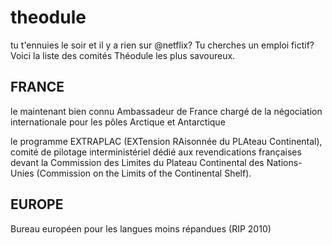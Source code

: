 # theodule
tu t'ennuies le soir et il y a rien sur @netflix? Tu cherches un emploi fictif? Voici la liste des comités Théodule les plus savoureux.


## FRANCE
le maintenant bien connu Ambassadeur de France chargé de la négociation internationale pour les pôles Arctique et Antarctique

le programme EXTRAPLAC (EXTension RAisonnée du PLAteau Continental), comité de pilotage interministériel dédié aux revendications françaises devant la Commission des Limites du Plateau Continental des Nations-Unies (Commission on the Limits of the Continental Shelf).



## EUROPE

Bureau européen pour les langues moins répandues (RIP 2010)



